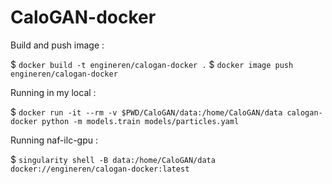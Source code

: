 # CaloGAN-docker

Build and push image :

$ `docker build -t engineren/calogan-docker .`
$ `docker image push engineren/calogan-docker`


Running in my local : 

$ `docker run -it --rm -v $PWD/CaloGAN/data:/home/CaloGAN/data calogan-docker python -m models.train models/particles.yaml`


Running naf-ilc-gpu :

$ `singularity shell -B data:/home/CaloGAN/data docker://engineren/calogan-docker:latest`
